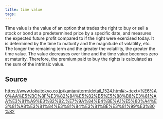 ```yaml
---
title: time value
tags: 
---
```


Time value is the value of an option that trades the right to buy or sell a stock or bond at a predetermined price by a specific date, and measures the expected future profit compared to if the right were exercised today. It is determined by the time to maturity and the magnitude of volatility, etc. The longer the remaining term and the greater the volatility, the greater the time value. The value decreases over time and the time value becomes zero at maturity. Therefore, the premium paid to buy the rights is calculated as the sum of the intrinsic value.

## Source
https://www.tokaitokyo.co.jp/kantan/term/detail_1524.html#:~:text=%E6%A0%AA%E5%BC%8F%E3%82%84%E5%82%B5%E5%88%B8%E3%81%AA%E3%81%A9%E3%82%92,%E7%9A%84%E4%BE%A1%E5%80%A4%E3%81%A8%E3%81%84%E3%81%84%E3%81%BE%E3%81%99%E3%80%82